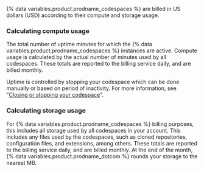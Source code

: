 {% data variables.product.prodname_codespaces %} are billed in US dollars (USD) according to their compute and storage usage.

### Calculating compute usage
The total number of uptime minutes for which the {% data variables.product.prodname_codespaces %} instances are active. Compute usage is calculated by the actual number of minutes used by all codespaces. These totals are reported to the billing service daily, and are billed monthly.

Uptime is controlled by stopping your codespace which can be done manually or based on period of inactivity. For more information, see "[Closing or stopping your codespace](/codespaces/getting-started/deep-dive#closing-or-stopping-your-codespace)".

### Calculating storage usage
For {% data variables.product.prodname_codespaces %} billing purposes, this includes all storage used by all codespaces in your account. This includes any files used by the codespaces, such as cloned repositories, configuration files, and extensions, among others. These totals are reported to the billing service daily, and are billed monthly. At the end of the month, {% data variables.product.prodname_dotcom %} rounds your storage to the nearest MB. 
